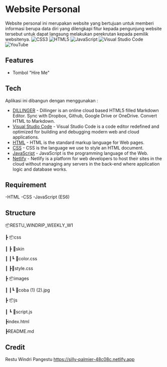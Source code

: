 # Website Personal
Website personal ini merupakan website yang bertujuan untuk memberi informasi berupa data diri yang dilengkapi fitur kepada pengunjung website tersebut untuk dapat langsung melakukan perekrutan kepada pemilik websitenya.
![CSS3](https://img.shields.io/badge/css3-%231572B6.svg?style=for-the-badge&logo=css3&logoColor=white)  ![HTML5](https://img.shields.io/badge/html5-%23E34F26.svg?style=for-the-badge&logo=html5&logoColor=white)   ![JavaScript](https://img.shields.io/badge/javascript-%23323330.svg?style=for-the-badge&logo=javascript&logoColor=%23F7DF1E)    ![Visual Studio Code](https://img.shields.io/badge/Visual%20Studio%20Code-0078d7.svg?style=for-the-badge&logo=visual-studio-code&logoColor=white)    ![YouTube](https://img.shields.io/badge/YouTube-%23FF0000.svg?style=for-the-badge&logo=YouTube&logoColor=white)

## Features

- Tombol "Hire Me"

## Tech

Aplikasi ini dibangun dengan menggunakan :

- [DILLINGER](https://dillinger.io/) - Dillinger is an online cloud based HTML5 filled Markdown Editor. Sync with Dropbox, Github, Google Drive or OneDrive. Convert HTML to Markdown.
- [Visual Studio Code](https://code.visualstudio.com/) - Visual Studio Code is a code editor redefined and optimized for building and debugging modern web and cloud applications.
- [HTML](https://html.com/) - HTML is the standard markup language for Web pages.
- [CSS](https://www.w3schools.com/css/) - CSS is the language we use to style an HTML document.
- [JavaScript](https://www.javascript.com/) - JavaScript is the programming language of the Web.
- [Netlify](https://www.netlify.com/) - Netlify is a platform for web developers to host their sites in the cloud without managing any servers in the back-end where application logic and database works. 

## Requirement
-HTML
-CSS
-JavaScript (ES6)

## Structure
📦RESTU_WINDRIP_WEEKLY_W1

┣ 📦css

┃ ┣ 📂skin

┃ ┃┗ 📜color.css


┃ ┣📜style.css

┣ 📦images

┃ ┃┗ 📜coba (1) (2).jpg

┣ 📦js

┃ ┗ 📜script.js

┣index.html

┣README.md

## Credit

Restu Windri Pangestu
https://silly-palmier-48c08c.netlify.app